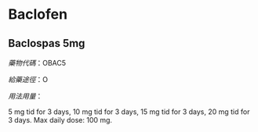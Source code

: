 # Baclofen

## Baclospas 5mg

*藥物代碼*：OBAC5

*給藥途徑*：O

*用法用量*：

5 mg tid for 3 days, 10 mg tid for 3 days, 15 mg tid for 3 days, 20 mg tid for 3 days. Max daily dose: 100 mg.

